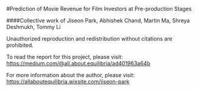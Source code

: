 #Prediction of Movie Revenue for Film Investors at Pre-production Stages

####Collective work of Jiseon Park, Abhishek Chand, Martin Ma, Shreya Deshmukh, Tommy Li

Unauthorized reproduction and redistribution without citations are prohibited. 

To read the report for this project, please visit: https://medium.com/@all.about.equilibria/ad401963a64b 

For more information about the author, please visit:
https://allaboutequilibria.wixsite.com/jiseon-park


